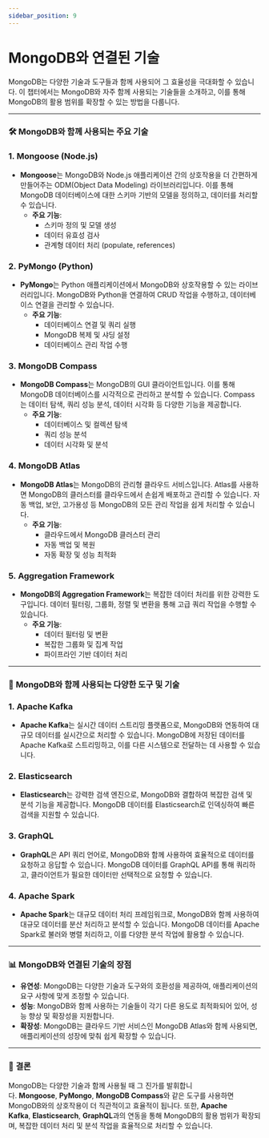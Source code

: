 ```yaml
---
sidebar_position: 9
---
```


# MongoDB와 연결된 기술

MongoDB는 다양한 기술과 도구들과 함께 사용되어 그 효율성을 극대화할 수 있습니다. 이 챕터에서는 MongoDB와 자주 함께 사용되는 기술들을 소개하고, 이를 통해 MongoDB의 활용 범위를 확장할 수 있는 방법을 다룹니다.

---

### 🛠️ **MongoDB와 함께 사용되는 주요 기술**

### 1. **Mongoose (Node.js)**

- **Mongoose**는 MongoDB와 Node.js 애플리케이션 간의 상호작용을 더 간편하게 만들어주는 ODM(Object Data Modeling) 라이브러리입니다. 이를 통해 MongoDB 데이터베이스에 대한 스키마 기반의 모델을 정의하고, 데이터를 처리할 수 있습니다.
    - **주요 기능**:
        - 스키마 정의 및 모델 생성
        - 데이터 유효성 검사
        - 관계형 데이터 처리 (populate, references)

### 2. **PyMongo (Python)**

- **PyMongo**는 Python 애플리케이션에서 MongoDB와 상호작용할 수 있는 라이브러리입니다. MongoDB와 Python을 연결하여 CRUD 작업을 수행하고, 데이터베이스 연결을 관리할 수 있습니다.
    - **주요 기능**:
        - 데이터베이스 연결 및 쿼리 실행
        - MongoDB 복제 및 샤딩 설정
        - 데이터베이스 관리 작업 수행

### 3. **MongoDB Compass**

- **MongoDB Compass**는 MongoDB의 GUI 클라이언트입니다. 이를 통해 MongoDB 데이터베이스를 시각적으로 관리하고 분석할 수 있습니다. Compass는 데이터 탐색, 쿼리 성능 분석, 데이터 시각화 등 다양한 기능을 제공합니다.
    - **주요 기능**:
        - 데이터베이스 및 컬렉션 탐색
        - 쿼리 성능 분석
        - 데이터 시각화 및 분석

### 4. **MongoDB Atlas**

- **MongoDB Atlas**는 MongoDB의 관리형 클라우드 서비스입니다. Atlas를 사용하면 MongoDB의 클러스터를 클라우드에서 손쉽게 배포하고 관리할 수 있습니다. 자동 백업, 보안, 고가용성 등 MongoDB의 모든 관리 작업을 쉽게 처리할 수 있습니다.
    - **주요 기능**:
        - 클라우드에서 MongoDB 클러스터 관리
        - 자동 백업 및 복원
        - 자동 확장 및 성능 최적화

### 5. **Aggregation Framework**

- **MongoDB의 Aggregation Framework**는 복잡한 데이터 처리를 위한 강력한 도구입니다. 데이터 필터링, 그룹화, 정렬 및 변환을 통해 고급 쿼리 작업을 수행할 수 있습니다.
    - **주요 기능**:
        - 데이터 필터링 및 변환
        - 복잡한 그룹화 및 집계 작업
        - 파이프라인 기반 데이터 처리

---

### 🚀 **MongoDB와 함께 사용되는 다양한 도구 및 기술**

### 1. **Apache Kafka**

- **Apache Kafka**는 실시간 데이터 스트리밍 플랫폼으로, MongoDB와 연동하여 대규모 데이터를 실시간으로 처리할 수 있습니다. MongoDB에 저장된 데이터를 Apache Kafka로 스트리밍하고, 이를 다른 시스템으로 전달하는 데 사용할 수 있습니다.

### 2. **Elasticsearch**

- **Elasticsearch**는 강력한 검색 엔진으로, MongoDB와 결합하여 복잡한 검색 및 분석 기능을 제공합니다. MongoDB 데이터를 Elasticsearch로 인덱싱하여 빠른 검색을 지원할 수 있습니다.

### 3. **GraphQL**

- **GraphQL**은 API 쿼리 언어로, MongoDB와 함께 사용하여 효율적으로 데이터를 요청하고 응답할 수 있습니다. MongoDB 데이터를 GraphQL API를 통해 쿼리하고, 클라이언트가 필요한 데이터만 선택적으로 요청할 수 있습니다.

### 4. **Apache Spark**

- **Apache Spark**는 대규모 데이터 처리 프레임워크로, MongoDB와 함께 사용하여 대규모 데이터를 분산 처리하고 분석할 수 있습니다. MongoDB 데이터를 Apache Spark로 불러와 병렬 처리하고, 이를 다양한 분석 작업에 활용할 수 있습니다.

---

### 📊 **MongoDB와 연결된 기술의 장점**

- **유연성**: MongoDB는 다양한 기술과 도구와의 호환성을 제공하여, 애플리케이션의 요구 사항에 맞게 조정할 수 있습니다.
- **성능**: MongoDB와 함께 사용하는 기술들이 각기 다른 용도로 최적화되어 있어, 성능 향상 및 확장성을 지원합니다.
- **확장성**: MongoDB는 클라우드 기반 서비스인 MongoDB Atlas와 함께 사용되면, 애플리케이션의 성장에 맞춰 쉽게 확장할 수 있습니다.

---

### 📝 **결론**

MongoDB는 다양한 기술과 함께 사용될 때 그 진가를 발휘합니다. **Mongoose**, **PyMongo**, **MongoDB Compass**와 같은 도구를 사용하면 MongoDB와의 상호작용이 더 직관적이고 효율적이 됩니다. 또한, **Apache Kafka**, **Elasticsearch**, **GraphQL**과의 연동을 통해 MongoDB의 활용 범위가 확장되며, 복잡한 데이터 처리 및 분석 작업을 효율적으로 처리할 수 있습니다.